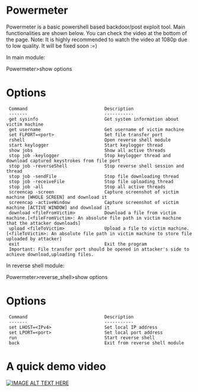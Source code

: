 # Powermeter
Powermeter is a basic powershell based backdoor/post exploit tool. Main functionalities are shown below. You can check the video at the bottom of the page.
Note: It is highly recommended to watch the video at 1080p due to low quality. It will be fixed soon :=)

In main module:

Powermeter>show options

Options
=============

	 Command                			 Description
	 -------                			 -----------
	 get sysinfo            			 Get system information about victim machine
	 get username           			 Get username of victim machine
	 set FLPORT=<port>      			 Set file transfer port
	 rshell                 			 Open reverse shell module
	 start keylogger        			 Start keylogger thread
	 show jobs              			 Show all active threads
	 stop job -keylogger    			 Stop keylogger thread and download captured keystrokes from file port
	 stop job -reverseShell 			 Stop reverse shell session and thread
	 stop job -sendFile     			 Stop file downloading thread
	 stop job -receiveFile  			 Stop file uploading thread
	 stop job -all          			 Stop all active threads
	 screencap -screen      			 Capture screenshot of victim machine [WHOLE SCREEN] and download it
	 screencap -activeWindow			 Capture screenshot of victim machine [ACTIVE WINDOW] and download it
	 download <fileFromVictim>			 Download a file from victim machine.[<fileFromVictim>: An absolute file path in victim machine that the attacker downloads]
	 upload <fileToVictim>  			 Upload a file to victim machine.[<fileToVictim>: An absolute file path in victim machine to store file uploaded by attacker]
	 exit                   			 Exit the program
	 Important: File transfer port should be opened in attacker's side to achieve download,uploading files.

In reverse shell module:

Powermeter>reverse_shell>show options

Options
=============

	 Command                			 Description
	 -------                			 -----------
	 set LHOST=<IPv4>       			 Set local IP address
	 set LPORT=<port>       			 Set local port address
	 run                    			 Start reverse shell
	 back                   			 Exit from reverse shell module


A quick demo video
=============

[![IMAGE ALT TEXT HERE](https://img.youtube.com/vi/0D49nX_bD_8/0.jpg)](https://www.youtube.com/watch?v=0D49nX_bD_8)


